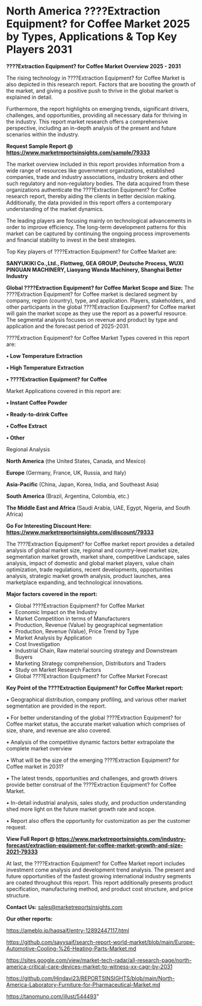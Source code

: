 # North America ????Extraction Equipment? for Coffee Market 2025 by Types, Applications & Top Key Players 2031

<Strong> ????Extraction Equipment? for Coffee Market Overview 2025 - 2031</strong>

The rising technology in ????Extraction Equipment? for Coffee Market is also depicted in this research report. Factors that are boosting the growth of the market, and giving a positive push to thrive in the global market is explained in detail.

Furthermore, the report highlights on emerging trends, significant drivers, challenges, and opportunities, providing all necessary data for thriving in the industry. This report market research offers a comprehensive perspective, including an in-depth analysis of the present and future scenarios within the industry.

<strong>Request Sample Report @ <a href=https://www.marketreportsinsights.com/sample/79333>https://www.marketreportsinsights.com/sample/79333</a></strong>

The market overview included in this report provides information from a wide range of resources like government organizations, established companies, trade and industry associations, industry brokers and other such regulatory and non-regulatory bodies. The data acquired from these organizations authenticate the ????Extraction Equipment? for Coffee research report, thereby aiding the clients in better decision making. Additionally, the data provided in this report offers a contemporary understanding of the market dynamics.

The leading players are focusing mainly on technological advancements in order to improve efficiency. The long-term development patterns for this market can be captured by continuing the ongoing process improvements and financial stability to invest in the best strategies.

Top Key players of ????Extraction Equipment? for Coffee Market are:

<strong>SANYUKIKI Co.,Ltd., Flottweg, GEA GROUP, Deutsche Process, WUXI PINGUAN MACHINERY, Liaoyang Wanda Machinery, Shanghai Better Industry</strong>

<strong><b>Global ????Extraction Equipment? for Coffee Market Scope and Size:</b></strong>
The ????Extraction Equipment? for Coffee market is declared segment by company, region (country), type, and application. Players, stakeholders, and other participants in the global ????Extraction Equipment? for Coffee market will gain the market scope as they use the report as a powerful resource. The segmental analysis focuses on revenue and product by type and application and the forecast period of 2025-2031.

????Extraction Equipment? for Coffee Market Types covered in this report are:

<strong>• Low Temperature Extraction

• High Temperature Extraction

• ????Extraction Equipment? for Coffee</strong>

Market Applications covered in this report are:

<strong>• Instant Coffee Powder

• Ready-to-drink Coffee

• Coffee Extract

• Other</strong> 

Regional Analysis

<strong>North America</strong> (the United States, Canada, and Mexico)

<strong>Europe</strong> (Germany, France, UK, Russia, and Italy)

<strong>Asia-Pacific</strong> (China, Japan, Korea, India, and Southeast Asia)

<strong>South America</strong> (Brazil, Argentina, Colombia, etc.)

<strong>The Middle East and Africa</strong> (Saudi Arabia, UAE, Egypt, Nigeria, and South Africa)

<strong>Go For Interesting Discount Here: <a href=https://www.marketreportsinsights.com/discount/79333>https://www.marketreportsinsights.com/discount/79333</a></strong>

The ????Extraction Equipment? for Coffee market report provides a detailed analysis of global market size, regional and country-level market size, segmentation market growth, market share, competitive Landscape, sales analysis, impact of domestic and global market players, value chain optimization, trade regulations, recent developments, opportunities analysis, strategic market growth analysis, product launches, area marketplace expanding, and technological innovations.

<strong><b>Major factors covered in the report:</b></strong>
<ul>
  <li>Global ????Extraction Equipment? for Coffee Market </li>
  <li>Economic Impact on the Industry</li>
  <li>Market Competition in terms of Manufacturers</li>
  <li>Production, Revenue (Value) by geographical segmentation</li>
  <li>Production, Revenue (Value), Price Trend by Type</li>
  <li>Market Analysis by Application</li>
  <li>Cost Investigation</li>
  <li>Industrial Chain, Raw material sourcing strategy and Downstream Buyers</li>
  <li>Marketing Strategy comprehension, Distributors and Traders</li>
  <li>Study on Market Research Factors</li>
  <li>Global ????Extraction Equipment? for Coffee Market Forecast</li>
</ul>

<strong><b>Key Point of the ????Extraction Equipment? for Coffee Market report:</b></strong>

• Geographical distribution, company profiling, and various other market segmentation are provided in the report.

• For better understanding of the global ????Extraction Equipment? for Coffee market status, the accurate market valuation which comprises of size, share, and revenue are also covered.

• Analysis of the competitive dynamic factors better extrapolate the complete market overview

• What will be the size of the emerging ????Extraction Equipment? for Coffee market in 2031?

• The latest trends, opportunities and challenges, and growth drivers provide better construal of the ????Extraction Equipment? for Coffee Market.

• In-detail industrial analysis, sales study, and production understanding shed more light on the future market growth rate and scope.

• Report also offers the opportunity for customization as per the customer request.

<strong><b>View Full Report @ <a href=https://www.marketreportsinsights.com/industry-forecast/extraction-equipment-for-coffee-market-growth-and-size-2021-79333>https://www.marketreportsinsights.com/industry-forecast/extraction-equipment-for-coffee-market-growth-and-size-2021-79333</a></b></strong>


At last, the ????Extraction Equipment? for Coffee Market report includes investment come analysis and development trend analysis. The present and future opportunities of the fastest growing international industry segments are coated throughout this report. This report additionally presents product specification, manufacturing method, and product cost structure, and price structure.

<strong>Contact Us:</strong>
sales@marketreportsinsights.com

<strong>Our other reports:</strong>

<a href=https://ameblo.jp/haqsaif/entry-12892447117.html>https://ameblo.jp/haqsaif/entry-12892447117.html</a>

<a href=https://github.com/sayysaif/search-report-world-market/blob/main/Europe-Automotive-Cooling-%26-Heating-Parts-Market.md>https://github.com/sayysaif/search-report-world-market/blob/main/Europe-Automotive-Cooling-%26-Heating-Parts-Market.md</a>

<a href=https://sites.google.com/view/market-tech-radar/all-research-page/north-america-critical-care-devices-market-to-witness-xx-cagr-by-2031>https://sites.google.com/view/market-tech-radar/all-research-page/north-america-critical-care-devices-market-to-witness-xx-cagr-by-2031</a>

<a href=https://github.com/Hindavi23/REPORTSINSIGHTS/blob/main/North-America-Laboratory-Furniture-for-Pharmaceutical-Market.md>https://github.com/Hindavi23/REPORTSINSIGHTS/blob/main/North-America-Laboratory-Furniture-for-Pharmaceutical-Market.md</a>

<a href=https://tanomuno.com/illust/544493>https://tanomuno.com/illust/544493</a>"

